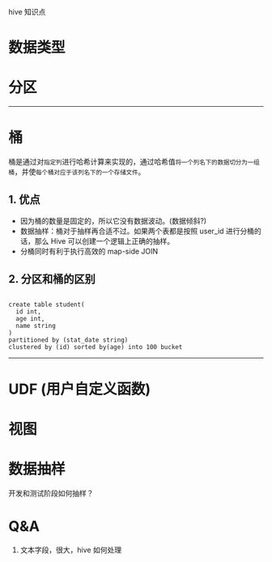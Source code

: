 hive 知识点


# 数据类型

# 分区

---

# 桶

桶是通过对`指定列`进行哈希计算来实现的，通过哈希值`将一个列名下的数据切分为一组桶`，并使`每个桶对应于该列名下的一个存储文件`。

## 1. 优点
* 因为桶的数量是固定的，所以它没有数据波动。(数据倾斜?)
* 数据抽样：桶对于抽样再合适不过。如果两个表都是按照 user_id 进行分桶的话，那么 Hive 可以创建一个逻辑上正确的抽样。
* 分桶同时有利于执行高效的 map-side JOIN

## 2. 分区和桶的区别

##

```
create table student(
  id int,
  age int,
  name string
)
partitioned by (stat_date string)
clustered by (id) sorted by(age) into 100 bucket
```

---

# UDF (用户自定义函数)

# 视图

# 数据抽样

开发和测试阶段如何抽样？

# Q&A
1. 文本字段，很大，hive 如何处理
